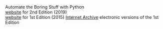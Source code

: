 Automate the Boring Stuff with Python  
[website](https://automatetheboringstuff.com/2e/) for 2nd Edition (2019)  
[website](https://automatetheboringstuff.com/chapter0/) for 1st Edition (2015)
[Internet Archive](https://archive.org/details/automatetheboringstuffwithpython_new) electronic versions of the 1st Edition  



